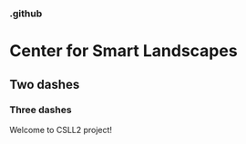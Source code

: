 ### .github
# Center for Smart Landscapes
## Two dashes
### Three dashes

Welcome to CSLL2 project!


